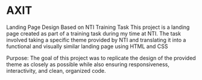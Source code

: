 # AXIT
Landing Page Design Based on NTI Training Task
This project is a landing page created as part of a training task during my time at NTI. The task involved taking a specific theme provided by NTI and translating it into a functional and visually similar landing page using HTML and CSS

Purpose:
The goal of this project was to replicate the design of the provided theme as closely as possible while also ensuring responsiveness, interactivity, and clean, organized code.
